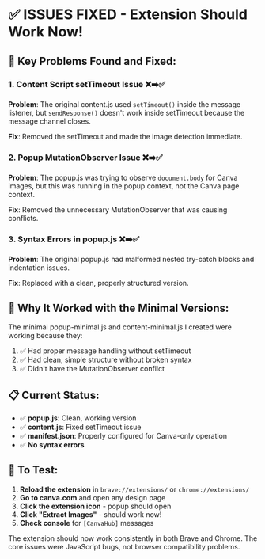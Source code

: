# ✅ ISSUES FIXED - Extension Should Work Now!

## 🔧 Key Problems Found and Fixed:

### 1. **Content Script setTimeout Issue** ❌➡️✅
**Problem**: The original content.js used `setTimeout()` inside the message listener, but `sendResponse()` doesn't work inside setTimeout because the message channel closes.

**Fix**: Removed the setTimeout and made the image detection immediate.

### 2. **Popup MutationObserver Issue** ❌➡️✅
**Problem**: The popup.js was trying to observe `document.body` for Canva images, but this was running in the popup context, not the Canva page context.

**Fix**: Removed the unnecessary MutationObserver that was causing conflicts.

### 3. **Syntax Errors in popup.js** ❌➡️✅
**Problem**: The original popup.js had malformed nested try-catch blocks and indentation issues.

**Fix**: Replaced with a clean, properly structured version.

## 🎯 Why It Worked with the Minimal Versions:

The minimal popup-minimal.js and content-minimal.js I created were working because they:
1. ✅ Had proper message handling without setTimeout
2. ✅ Had clean, simple structure without broken syntax
3. ✅ Didn't have the MutationObserver conflict

## 📋 Current Status:

- ✅ **popup.js**: Clean, working version
- ✅ **content.js**: Fixed setTimeout issue  
- ✅ **manifest.json**: Properly configured for Canva-only operation
- ✅ **No syntax errors**

## 🧪 To Test:

1. **Reload the extension** in `brave://extensions/` or `chrome://extensions/`
2. **Go to canva.com** and open any design page
3. **Click the extension icon** - popup should open
4. **Click "Extract Images"** - should work now!
5. **Check console** for `[CanvaHub]` messages

The extension should now work consistently in both Brave and Chrome. The core issues were JavaScript bugs, not browser compatibility problems.
